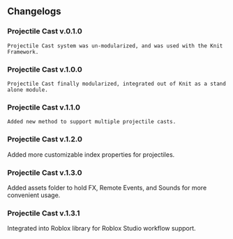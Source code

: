 ## Changelogs

### Projectile Cast v.0.1.0

`Projectile Cast system was un-modularized, and was used with the Knit Framework.`

### Projectile Cast v.1.0.0

`Projectile Cast finally modularized, integrated out of Knit as a stand alone module.`

### Projectile Cast v.1.1.0

`Added new method to support multiple projectile casts.`

### Projectile Cast v.1.2.0

Added more customizable index properties for projectiles.

### Projectile Cast v.1.3.0

Added assets folder to hold FX, Remote Events, and Sounds for more convenient usage.

### Projectile Cast v.1.3.1

Integrated into Roblox library for Roblox Studio workflow support.
